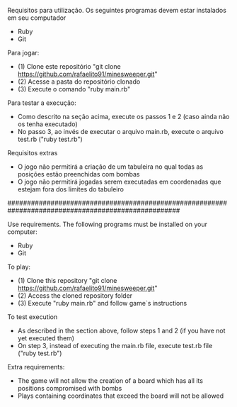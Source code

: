Requisitos para utilização. Os seguintes programas devem estar instalados em seu computador
- Ruby
- Git

Para jogar:
- (1) Clone este repositório "git clone https://github.com/rafaelito91/minesweeper.git"
- (2) Acesse a pasta do repositório clonado
- (3) Execute o comando "ruby main.rb"

Para testar a execução:
- Como descrito na seção acima, execute os passos 1 e 2 (caso ainda não os tenha executado)
- No passo 3, ao invés de executar o arquivo main.rb, execute o arquivo test.rb ("ruby test.rb")

Requisitos extras
- O jogo não permitirá a criação de um tabuleira no qual todas as posições estão preenchidas com bombas
- O jogo não permitirá jogadas serem executadas em coordenadas que estejam fora dos limites do tabuleiro

####################################################################################################

Use requirements. The following programs must be installed on your computer:
- Ruby
- Git

To play:
- (1) Clone this repository "git clone https://github.com/rafaelito91/minesweeper.git"
- (2) Access the cloned repository folder
- (3) Execute "ruby main.rb" and follow game`s instructions

To test execution
- As described in the section above, follow steps 1 and 2 (if you have not yet executed them)
- On step 3, instead of executing the main.rb file, execute test.rb file ("ruby test.rb")

Extra requirements:
- The game will not allow the creation of a board which has all its positions compromised with bombs
- Plays containing coordinates that exceed the board will not be allowed



